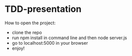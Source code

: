 # TDD-presentation

 How to open the project:

- clone the repo 
- run npm install in command line and then node server.js 
- go to localhost:5000 in your browser
- enjoy! 
